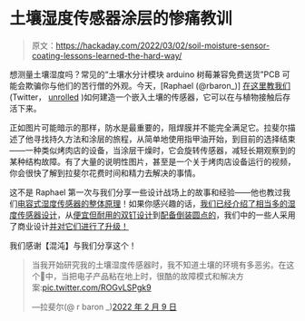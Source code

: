 # 土壤湿度传感器涂层的惨痛教训

> 原文：<https://hackaday.com/2022/03/02/soil-moisture-sensor-coating-lessons-learned-the-hard-way/>

想测量土壤湿度吗？常见的“土壤水分计模块 arduino 树莓兼容免费送货”PCB 可能会欺骗你与他们的苦行僧的外观。今天，[Raphael (@rbaron_)] [在这里教我们](https://twitter.com/rbaron_/status/1491467468996431873) (Twitter， [unrolled](https://threadreaderapp.com/thread/1491467468996431873.html) )如何建造一个嵌入土壤的传感器，它可以在与植物接触后存活下来。

正如图片可能暗示的那样，防水是最重要的，阻焊膜并不能完全满足它。拉斐尔描述了他寻找持久方法和涂层的旅程，从简单地使用指甲油开始，到目前的选择结束——一种类似烤肉店的设备，当涂层干燥时，它会旋转传感器，减轻长期观察到的某种结构故障。有了大量的说明性图片，甚至是一个关于烤肉店设备运行的视频，你会很快了解到拉斐尔花费时间和精力去解决的事情。

这不是 Raphael 第一次与我们分享一些设计战场上的故事和经验——他也教过我们[电容式湿度传感器的整体原理](https://hackaday.com/2021/05/17/soil-moisture-sensors-how-do-they-work/)！如果你感兴趣的话，[我们已经介绍了相当多的湿度传感器设计](https://hackaday.com/tag/moisture-sensor/)，从[便宜但耐用的双钉设计](https://hackaday.com/2013/07/01/raspberry-pi-automates-your-tomato-farm/)到[配备倒装圆点的](https://hackaday.com/2021/10/28/soil-sensor-shows-flip-dots-arent-just-for-signs/)，我们中的一些人采用了商业设计[并对它们进行了升级！](https://hackaday.com/2019/07/27/a-capacitive-soil-sensor-hack-for-lower-voltage-supplies/)

我们感谢【混沌】与我们分享这个！

> 当我开始研究我的土壤湿度传感器时，我不知道土壤的环境有多恶劣。在这个🧵中，当把电子产品粘在地上时，很酷的故障模式和解决方案:[pic.twitter.com/ROGvLSPgk9](https://t.co/ROGvLSPgk9)
> 
> —拉斐尔(@ r baron _)[2022 年 2 月 9 日](https://twitter.com/rbaron_/status/1491467468996431873?ref_src=twsrc%5Etfw)